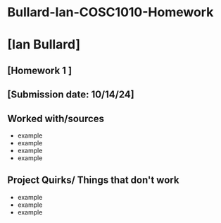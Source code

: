 # Bullard-Ian-COSC1010-Homework
# [Ian Bullard]
## [Homework 1 ]
## [Submission date: 10/14/24]
## Worked with/sources 
* example
* example
* example
* example
## Project Quirks/ Things that don't work
* example
* example
* example
